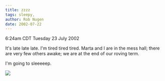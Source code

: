 ```yaml
---
title: zzzz
tags: sleepy, 
author: Rob Nugen
date: 2002-07-22
---
```


<p class=date>6:24am CDT Tuesday 23 July 2002</p>

<p>It's late late late.  I'm tired tired tired.  Marta and I are in
the mess hall; there are very few others awake; we are at the end of
our roving term.</p>

<p>I'm going to sleeeeep.</p>

<p><img src="/images/rob/wL-ROB.gif"/></p>
